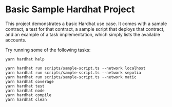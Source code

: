 # Basic Sample Hardhat Project

This project demonstrates a basic Hardhat use case. It comes with a sample contract, a test for that contract, a sample script that deploys that contract, and an example of a task implementation, which simply lists the available accounts.

Try running some of the following tasks:

```shell
yarn hardhat help

yarn hardhat run scripts/sample-script.ts --network localhost
yarn hardhat run scripts/sample-script.ts --network sepolia
yarn hardhat run scripts/sample-script.ts --network matic
yarn hardhat coverage
yarn hardhat test
yarn hardhat node
yarn hardhat compile
yarn hardhat clean
```

